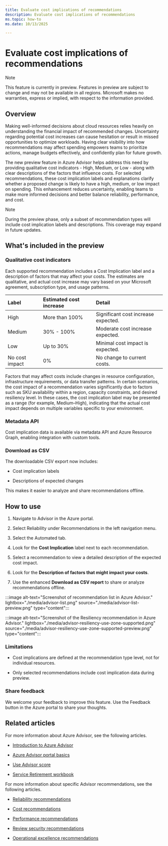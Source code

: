 ```yaml
---
title: Evaluate cost implications of recommendations
description: Evaluate cost implications of recommendations
ms.topic: how-to
ms.date: 10/13/2025

---
```


# Evaluate cost implications of recommendations

> [!NOTE]
> This feature is currently in preview. Features in preview are subject to change and may not be available in all regions. Microsoft makes no warranties, express or implied, with respect to the information provided.

## Overview

Making well-informed decisions about cloud resources relies heavily on understanding the financial impact of recommended changes. Uncertainty regarding potential cost increases can cause hesitation or result in missed opportunities to optimize workloads. Having clear visibility into how recommendations may affect spending empowers teams to prioritize actions, manage budgets effectively, and confidently plan for future growth.

The new preview feature in Azure Advisor helps address this need by providing qualitative cost indicators - High, Medium, or Low - along with clear descriptions of the factors that influence costs. For selected recommendations, these cost implication labels and explanations clarify whether a proposed change is likely to have a high, medium, or low impact on spending. This enhancement reduces uncertainty, enabling teams to make more informed decisions and better balance reliability, performance, and cost.

> [!NOTE]
> During the preview phase, only a subset of recommendation types will include cost implication labels and descriptions. This coverage may expand in future updates.

## What's included in the preview

### Qualitative cost indicators

Each supported recommendation includes a Cost Implication label and a description of factors that may affect your costs. The estimates are qualitative, and actual cost increase may vary based on your Microsoft agreement, subscription type, and usage patterns.

| Label | Estimated cost increase | Detail |
|:--- |:--- |:--- |
| High | More than 100% | Significant cost increase expected. |
| Medium | 30% - 100% | Moderate cost increase expected. |
| Low | Up to 30% | Minimal cost impact is expected. |
| No cost impact | 0% | No change to current costs. |

Factors that may affect costs include changes in resource configuration, infrastructure requirements, or data transfer patterns. In certain scenarios, the cost impact of a recommendation varies significantly due to factors such as SKU availability within a region, capacity constraints, and desired resiliency level. In these cases, the cost implication label may be presented as a range (for example, Medium–High), indicating that the actual cost impact depends on multiple variables specific to your environment.

### Metadata API

Cost implication data is available via metadata API and Azure Resource Graph, enabling integration with custom tools.

### Download as CSV

The downloadable CSV export now includes:

*   Cost implication labels

*   Descriptions of expected changes

This makes it easier to analyze and share recommendations offline.

## How to use

1.  Navigate to Advisor in the Azure portal.

1.  Select Reliability under Recommendations in the left navigation menu.

1.  Select the Automated tab.

1.  Look for the **Cost Implication** label next to each recommendation.

1.  Select a recommendation to view a detailed description of the expected cost impact.

1.  Look for the **Description of factors that might impact your costs**.

1.  Use the enhanced **Download as CSV report** to share or analyze recommendations offline.

:::image alt-text="Screenshot of recommendation list in Azure Advisor." lightbox="./media/advisor-list.png" source="./media/advisor-list-preview.png" type="content":::

:::image alt-text="Screenshot of the Resiliency recommendation in Azure Advisor." lightbox="./media/advisor-resiliency-use-zone-supported.png" source="./media/advisor-resiliency-use-zone-supported-preview.png" type="content":::

### Limitations

*   Cost implications are defined at the recommendation type level, not for individual resources.

*   Only selected recommendations include cost implication data during preview.

### Share feedback

We welcome your feedback to improve this feature. Use the Feedback button in the Azure portal to share your thoughts.

## Related articles

For more information about Azure Advisor, see the following articles.

*   [Introduction to Azure Advisor](./advisor-overview.md "Introduction to Azure Advisor | Azure Advisor | Microsoft Learn")

*   [Azure Advisor portal basics](./advisor-get-started.md "Azure Advisor portal basics | Azure Advisor | Microsoft Learn")

*   [Use Advisor score](./azure-advisor-score.md "Use Advisor score | Azure Advisor | Microsoft Learn")

*   [Service Retirement workbook](./advisor-workbook-service-retirement.md "Service Retirement workbook | Azure Advisor | Microsoft Learn")

For more information about specific Advisor recommendations, see the following articles.

*   [Reliability recommendations](./advisor-reference-reliability-recommendations.md "Reliability recommendations | Azure Advisor | Microsoft Learn")

*   [Cost recommendations](./advisor-reference-cost-recommendations.md "Cost recommendations | Azure Advisor | Microsoft Learn")

*   [Performance recommendations](./advisor-reference-performance-recommendations.md "Performance recommendations | Azure Advisor | Microsoft Learn")

*   [Review security recommendations](/azure/defender-for-cloud/review-security-recommendations "Review security recommendations | Defender for Cloud | Microsoft Learn")

*   [Operational excellence recommendations](./advisor-reference-operational-excellence-recommendations.md "Operational excellence recommendations | Azure Advisor | Microsoft Learn")
